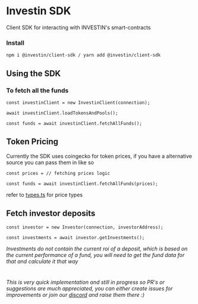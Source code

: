 # Investin SDK
Client SDK for interacting with INVESTIN's smart-contracts
### Install
```
npm i @investin/client-sdk / yarn add @investin/client-sdk 
```

## Using the SDK

### To fetch all the funds
```
const investinClient = new InvestinClient(connection);

await investinClient.loadTokensAndPools();

const funds = await investinClient.fetchAllFunds();
```

## Token Pricing
Currently the SDK uses coingecko for token prices, if you have a alternative source you can pass them in like so 
```
const prices = // fetching prices logic

const funds = await investinClient.fetchAllFunds(prices);
```
refer to [types.ts](./src/types.ts#L21) for price types


## Fetch investor deposits
```
const investor = new Investor(connection, investorAddress);

const investments = await investor.getInvestments();
```
*Investments do not contain the current roi of a deposit, which is based on the current performance of a fund, you will need to get the fund data for that and calculate it that way*
#

*This is very quick implementation and still in progress so PR's or suggestions are much appreciated, you can either create issues for improvements or join our [discord](https://discord.gg/g9ZdSakETa) and raise them there :)*
